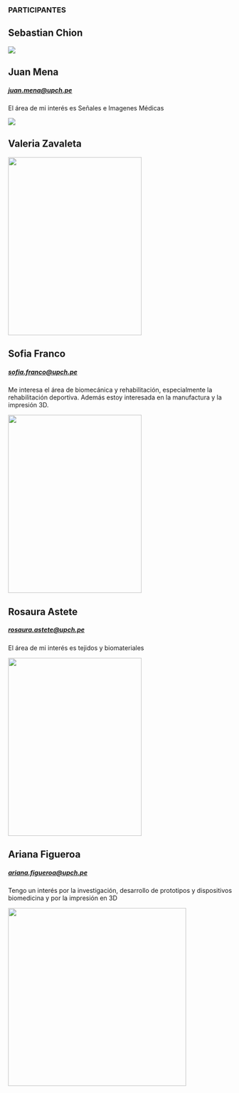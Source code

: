 ### PARTICIPANTES

## Sebastian Chion 

<img src="https://i.postimg.cc/jjXZxFP9/IMG-1667.jpg">

## Juan Mena 
##### juan.mena@upch.pe
El área de mi interés es Señales e Imagenes Médicas

<img src="https://i.postimg.cc/JnF3tVnT/Whats-App-Image-2021-09-06-at-5-42-25-PM.jpg">

## Valeria Zavaleta

<img src="https://i.postimg.cc/XYts153H/SOFI3.jpg"  width="300" height="400">

## Sofia Franco
##### sofia.franco@upch.pe
Me interesa el área de biomecánica y rehabilitación, especialmente la rehabilitación deportiva. Además estoy interesada en la manufactura y la impresión 3D.

<img src="https://i.postimg.cc/XYts153H/SOFI3.jpg"  width="300" height="400">

## Rosaura Astete 
##### rosaura.astete@upch.pe
El área de mi interés es tejidos y biomateriales

<img src="https://i.postimg.cc/tJ15zRwQ/ddfb4b44-02d5-43ad-b78d-ce0036390d6d.jpg"  width="300" height="400">

## Ariana Figueroa
##### ariana.figueroa@upch.pe
Tengo un interés por la investigación, desarrollo de prototipos y dispositivos biomedicina y por la impresión en 3D

<img src="https://i.postimg.cc/7h7BkYV1/IMG-20220105-180620-01-2-1-preview-rev-1.png"  width="400" height="400">
